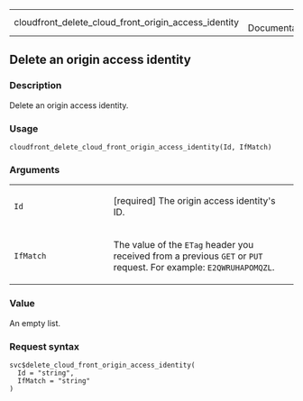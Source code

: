 <table style="width: 100%;">
<tbody>
<tr class="odd">
<td>cloudfront_delete_cloud_front_origin_access_identity</td>
<td style="text-align: right;">R Documentation</td>
</tr>
</tbody>
</table>

## Delete an origin access identity

### Description

Delete an origin access identity.

### Usage

    cloudfront_delete_cloud_front_origin_access_identity(Id, IfMatch)

### Arguments

<table>
<colgroup>
<col style="width: 35%" />
<col style="width: 65%" />
</colgroup>
<tbody>
<tr class="odd">
<td><code
id="cloudfront_delete_cloud_front_origin_access_identity_:_Id">Id</code></td>
<td><p>[required] The origin access identity's ID.</p></td>
</tr>
<tr class="even">
<td><code
id="cloudfront_delete_cloud_front_origin_access_identity_:_IfMatch">IfMatch</code></td>
<td><p>The value of the <code>ETag</code> header you received from a
previous <code>GET</code> or <code>PUT</code> request. For example:
<code>E2QWRUHAPOMQZL</code>.</p></td>
</tr>
</tbody>
</table>

### Value

An empty list.

### Request syntax

    svc$delete_cloud_front_origin_access_identity(
      Id = "string",
      IfMatch = "string"
    )
